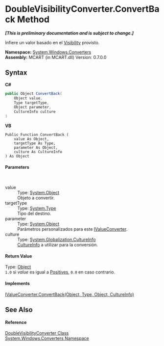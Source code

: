 # DoubleVisibilityConverter.ConvertBack Method 
 _**\[This is preliminary documentation and is subject to change.\]**_

Infiere un valor basado en el <a href="http://msdn2.microsoft.com/es-es/library/ms590101" target="_blank">Visibility</a> provisto.

**Namespace:**&nbsp;<a href="209509be-498c-78bd-c9c1-8c3bc31f7d1f">System.Windows.Converters</a><br />**Assembly:**&nbsp;MCART (in MCART.dll) Version: 0.7.0.0

## Syntax

**C#**<br />
``` C#
public Object ConvertBack(
	Object value,
	Type targetType,
	Object parameter,
	CultureInfo culture
)
```

**VB**<br />
``` VB
Public Function ConvertBack ( 
	value As Object,
	targetType As Type,
	parameter As Object,
	culture As CultureInfo
) As Object
```


#### Parameters
&nbsp;<dl><dt>value</dt><dd>Type: <a href="http://msdn2.microsoft.com/es-es/library/e5kfa45b" target="_blank">System.Object</a><br />Objeto a convertir.</dd><dt>targetType</dt><dd>Type: <a href="http://msdn2.microsoft.com/es-es/library/42892f65" target="_blank">System.Type</a><br />Tipo del destino.</dd><dt>parameter</dt><dd>Type: <a href="http://msdn2.microsoft.com/es-es/library/e5kfa45b" target="_blank">System.Object</a><br />Parámetros personalizados para este <a href="http://msdn2.microsoft.com/es-es/library/ms613620" target="_blank">IValueConverter</a>.</dd><dt>culture</dt><dd>Type: <a href="http://msdn2.microsoft.com/es-es/library/kx54z3k7" target="_blank">System.Globalization.CultureInfo</a><br /><a href="http://msdn2.microsoft.com/es-es/library/kx54z3k7" target="_blank">CultureInfo</a> a utilizar para la conversión.</dd></dl>

#### Return Value
Type: <a href="http://msdn2.microsoft.com/es-es/library/e5kfa45b" target="_blank">Object</a><br />`1.0` si *value* es igual a <a href="b58ceb1a-6e1a-bd32-5b5f-7dcbebfbf145">Positives</a>, `0.0` en caso contrario.

#### Implements
<a href="http://msdn2.microsoft.com/es-es/library/ms590768" target="_blank">IValueConverter.ConvertBack(Object, Type, Object, CultureInfo)</a><br />

## See Also


#### Reference
<a href="c026a72b-3daf-be0b-e738-d6c760315b6c">DoubleVisibilityConverter Class</a><br /><a href="209509be-498c-78bd-c9c1-8c3bc31f7d1f">System.Windows.Converters Namespace</a><br />